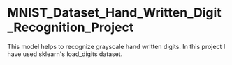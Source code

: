 # MNIST_Dataset_Hand_Written_Digit_Recognition_Project
This model helps to recognize grayscale hand written digits. 
In this project I have used sklearn's load_digits dataset.
